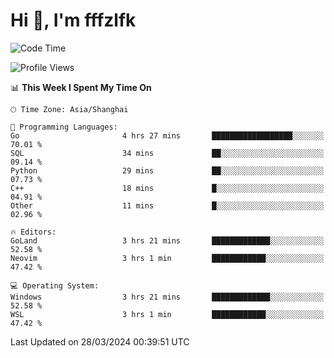 # Hi 👋, I'm fffzlfk

<!--START_SECTION:waka-->
![Code Time](http://img.shields.io/badge/Code%20Time-685%20hrs%2019%20mins-blue)

![Profile Views](http://img.shields.io/badge/Profile%20Views-1-blue)

📊 **This Week I Spent My Time On** 

```text
🕑︎ Time Zone: Asia/Shanghai

💬 Programming Languages: 
Go                       4 hrs 27 mins       ██████████████████░░░░░░░   70.01 % 
SQL                      34 mins             ██░░░░░░░░░░░░░░░░░░░░░░░   09.14 % 
Python                   29 mins             ██░░░░░░░░░░░░░░░░░░░░░░░   07.73 % 
C++                      18 mins             █░░░░░░░░░░░░░░░░░░░░░░░░   04.91 % 
Other                    11 mins             █░░░░░░░░░░░░░░░░░░░░░░░░   02.96 % 

🔥 Editors: 
GoLand                   3 hrs 21 mins       █████████████░░░░░░░░░░░░   52.58 % 
Neovim                   3 hrs 1 min         ████████████░░░░░░░░░░░░░   47.42 % 

💻 Operating System: 
Windows                  3 hrs 21 mins       █████████████░░░░░░░░░░░░   52.58 % 
WSL                      3 hrs 1 min         ████████████░░░░░░░░░░░░░   47.42 % 
```


 Last Updated on 28/03/2024 00:39:51 UTC
<!--END_SECTION:waka-->
